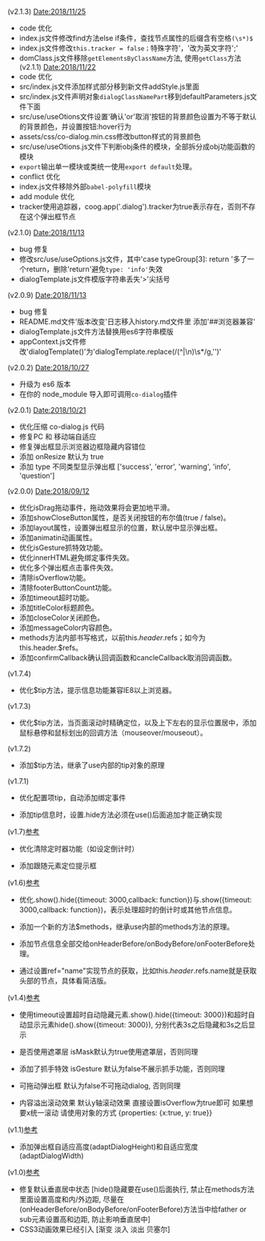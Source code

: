 (v2.1.3) <Date:2018/11/25>
- code 优化
- index.js文件修改find方法else if条件，查找节点属性的后缀含有空格`(\s*)$`
- index.js文件修改`this.tracker = false；`特殊字符'，'改为英文字符';'
- domClass.js文件移除`getElementsByClassName`方法, 使用`getClass`方法
(v2.1.1) <Date:2018/11/22>
- code 优化
- src/index.js文件添加样式部分移到新文件addStyle.js里面
- src/index.js文件声明对象`dialogClassNamePart`移到defaultParameters.js文件下面
- src/use/useOtions文件设置'确认'or'取消'按钮的背景颜色设置为不等于默认的背景颜色，并设置按钮:hover行为
- assets/css/co-dialog.min.css修改button样式的背景颜色
- src/use/useOtions.js文件下判断obj条件的模块，全部拆分成obj功能函数的模块
- `export`输出单一模块或类统一使用`export default`处理。
- conflict 优化
- index.js文件移除外部`babel-polyfill`模块
- add module 优化
- tracker使用追踪器，coog.app('.dialog').tracker为true表示存在，否则不存在这个弹出框节点

(v2.1.0) <Date:2018/11/13>
- bug 修复
- 修改src/use/useOptions.js文件，其中'case typeGroup[3]: return '多了一个return，删除'return'避免`type: 'info'`失效
- dialogTemplate.js文件模版字符串丢失'>'尖括号

(v2.0.9) <Date:2018/11/13>
 - bug 修复
 - README.md文件'版本改变'日志移入history.md文件里 添加'##浏览器兼容'
 - dialogTemplate.js文件方法替换用es6字符串模版
 - appContext.js文件修改'dialogTemplate()'为'dialogTemplate.replace(/(^|\n)\s*/g,'')'

(v2.0.2) <Date:2018/10/27>
 - 升级为 es6 版本
 - 在你的 node_module 导入即可调用`co-dialog`插件

(v2.0.1) <Date:2018/10/21>
 - 优化压缩 co-dialog.js 代码
 - 修复PC 和 移动端自适应
 - 修复弹出框显示浏览器边框隐藏内容错位
 - 添加 onResize 默认为 true
 - 添加 type 不同类型显示弹出框 ['success', 'error', 'warning', 'info', 'question']

(v2.0.0) <Date:2018/09/12>
 - 优化isDrag拖动事件，拖动效果将会更加地平滑。
 - 添加showCloseButton属性，是否关闭按钮的布尔值(true / false)。
 - 添加layout属性，设置弹出框显示的位置，默认居中显示弹出框。
 - 添加animatin动画属性。
 - 优化isGesture抓特效功能。
 - 优化innerHTML避免绑定事件失效。
 - 优化多个弹出框点击事件失效。
 - 清除isOverflow功能。
 - 清除footerButtonCount功能。
 - 添加timeout超时功能。
 - 添加titleColor标题颜色。
 - 添加closeColor关闭颜色。
 - 添加messageColor内容颜色。
 - methods方法内部书写格式，以前this.$header.$refs；如今为this.header.$refs。
 - 添加confirmCallback确认回调函数和cancleCallback取消回调函数。

(v1.7.4)
 - 优化$tip方法，提示信息功能兼容IE8以上浏览器。

(v1.7.3)

 - 优化$tip方法，当页面滚动时精确定位，以及上下左右的显示位置居中，添加鼠标悬停和鼠标划出的回调方法（mouseover/mouseout）。

(v1.7.2)

 - 添加$tip方法，继承了use内部的tip对象的原理

(v1.7.1)

 - 优化配置项tip，自动添加绑定事件

 - 添加tip信息时，设置.hide方法必须在use()后面追加才能正确实现

(v1.7)[参考](https://github.com/koringz/co-dialog/tree/v1.7)

 - 优化清除定时器功能（如设定倒计时）

 - 添加跟随元素定位提示框


(v1.6)[参考](https://github.com/koringz/co-dialog/tree/v1.6)

 - 优化.show().hide({timeout: 3000,callback: function})与.show({timeout: 3000,callback: function})，表示处理超时的倒计时或其他节点信息。

 - 添加一个新的方法$methods，继承use内部的methods方法的原理。

 - 添加节点信息全部交给onHeaderBefore/onBodyBefore/onFooterBefore处理。

 - 通过设置ref="name"实现节点的获取，比如this.$header.$refs.name就是获取头部的节点，具体看简洁版。


(v1.4)[参考](https://github.com/koringz/co-dialog/tree/v1.4)

 - 使用timeout设置超时自动隐藏元素.show().hide({timeout: 3000})和超时自动显示元素hide().show({timeout: 3000}), 分别代表3s之后隐藏和3s之后显示

 - 是否使用遮罩层 isMask默认为true使用遮罩层，否则同理

 - 添加了抓手特效 isGesture 默认为false不展示抓手功能，否则同理

 - 可拖动弹出框 默认为false不可拖动dialog, 否则同理

 - 内容溢出滚动效果 默认y轴滚动效果 直接设置isOverflow为true即可 如果想要x统一滚动 请使用对象的方式 {properties: {x:true, y: true}}

(v1.1)[参考](https://github.com/koringz/co-dialog/tree/v1.0)

 - 添加弹出框自适应高度(adaptDialogHeight)和自适应宽度(adaptDialogWidth)

(v1.0)[参考](https://github.com/koringz/co-dialog/tree/v1.0)

-  修复默认垂直居中状态 [hide()隐藏要在use()后面执行, 禁止在methods方法里面设置高度和内/外边距, 尽量在(onHeaderBefore/onBodyBefore/onFooterBefore)方法当中给father or sub元素设置高和边距, 防止影响垂直居中]
-  CSS3动画效果已经引入 [渐变 淡入 淡出 贝塞尔]